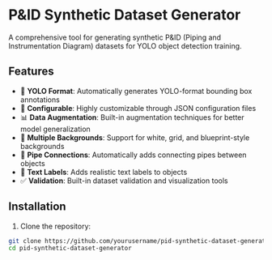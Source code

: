 # P&ID Synthetic Dataset Generator

A comprehensive tool for generating synthetic P&ID (Piping and Instrumentation Diagram) datasets for YOLO object detection training.

## Features

- 🎯 **YOLO Format**: Automatically generates YOLO-format bounding box annotations
- 🔧 **Configurable**: Highly customizable through JSON configuration files
- 📊 **Data Augmentation**: Built-in augmentation techniques for better model generalization
- 🎨 **Multiple Backgrounds**: Support for white, grid, and blueprint-style backgrounds
- 🔗 **Pipe Connections**: Automatically adds connecting pipes between objects
- 📝 **Text Labels**: Adds realistic text labels to objects
- ✅ **Validation**: Built-in dataset validation and visualization tools

## Installation

1. Clone the repository:
```bash
git clone https://github.com/yourusername/pid-synthetic-dataset-generator.git
cd pid-synthetic-dataset-generator
